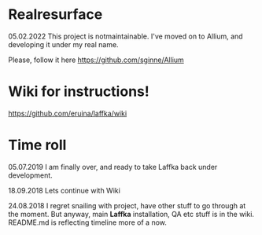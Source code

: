 # Realresurface

05.02.2022 This project is notmaintainable. I've moved on to Allium, and developing  it under my real name.

Please, follow it here
https://github.com/sginne/Allium

# Wiki for instructions!
https://github.com/eruina/laffka/wiki


# Time roll
05.07.2019 I am finally over, and ready to take Laffka back under development.

18.09.2018 Lets continue with Wiki

24.08.2018 I regret snailing with project, have other stuff to go through at the moment. But anyway, main **Laffka** installation, QA etc stuff is in the wiki. README.md is reflecting timeline more of a now.
